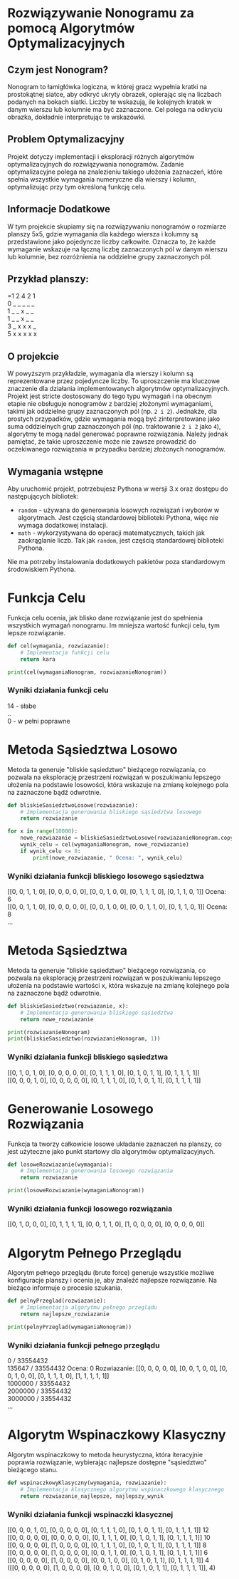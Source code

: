 # Rozwiązywanie Nonogramu za pomocą Algorytmów Optymalizacyjnych

## Czym jest Nonogram?
Nonogram to łamigłówka logiczna, w której gracz wypełnia kratki na prostokątnej siatce, aby odkryć ukryty obrazek, opierając się na liczbach podanych na bokach siatki. Liczby te wskazują, ile kolejnych kratek w danym wierszu lub kolumnie ma być zaznaczone. Cel polega na odkryciu obrazka, dokładnie interpretując te wskazówki.

## Problem Optymalizacyjny
Projekt dotyczy implementacji i eksploracji różnych algorytmów optymalizacyjnych do rozwiązywania nonogramów. Zadanie optymalizacyjne polega na znalezieniu takiego ułożenia zaznaczeń, które spełnia wszystkie wymagania numeryczne dla wierszy i kolumn, optymalizując przy tym określoną funkcję celu.

## Informacje Dodatkowe

W tym projekcie skupiamy się na rozwiązywaniu nonogramów o rozmiarze planszy 5x5, gdzie wymagania dla każdego wiersza i kolumny są przedstawione jako pojedyncze liczby całkowite. Oznacza to, że każde wymaganie wskazuje na łączną liczbę zaznaczonych pól w danym wierszu lub kolumnie, bez rozróżnienia na oddzielne grupy zaznaczonych pól.

## Przykład planszy:
=1 2 4 2 1<br />
0 _ _ _ _ _<br />
1 _ _ x _ _<br />
1 _ _ x _ _<br />
3 _ x x x _<br />
5 x x x x x<br />

## O projekcie

W powyższym przykładzie, wymagania dla wierszy i kolumn są reprezentowane przez pojedyncze liczby. To uproszczenie ma kluczowe znaczenie dla działania implementowanych algorytmów optymalizacyjnych. Projekt jest stricte dostosowany do tego typu wymagań i na obecnym etapie nie obsługuje nonogramów z bardziej złożonymi wymaganiami, takimi jak oddzielne grupy zaznaczonych pól (np. `2 i 2`). Jednakże, dla prostych przypadków, gdzie wymagania mogą być zinterpretowane jako suma oddzielnych grup zaznaczonych pól (np. traktowanie `2 i 2` jako `4`), algorytmy te mogą nadal generować poprawne rozwiązania. Należy jednak pamiętać, że takie uproszczenie może nie zawsze prowadzić do oczekiwanego rozwiązania w przypadku bardziej złożonych nonogramów.

## Wymagania wstępne

Aby uruchomić projekt, potrzebujesz Pythona w wersji 3.x oraz dostępu do następujących bibliotek:

- `random` - używana do generowania losowych rozwiązań i wyborów w algorytmach. Jest częścią standardowej biblioteki Pythona, więc nie wymaga dodatkowej instalacji.
- `math` - wykorzystywana do operacji matematycznych, takich jak zaokrąglanie liczb. Tak jak `random`, jest częścią standardowej biblioteki Pythona.

Nie ma potrzeby instalowania dodatkowych pakietów poza standardowym środowiskiem Pythona.


# Funkcja Celu
Funkcja celu ocenia, jak blisko dane rozwiązanie jest do spełnienia wszystkich wymagań nonogramu. Im mniejsza wartość funkcji celu, tym lepsze rozwiązanie.

```python
def cel(wymagania, rozwiazanie):
    # Implementacja funkcji celu
    return kara

print(cel(wymaganiaNonogram, rozwiazanieNonogram))
```
### Wyniki działania funkcji celu
14 - słabe<br />
..<br />
0 - w pełni poprawne<br />

# Metoda Sąsiedztwa Losowo
Metoda ta generuje "bliskie sąsiedztwo" bieżącego rozwiązania, co pozwala na eksplorację przestrzeni rozwiązań w poszukiwaniu lepszego ułożenia na podstawie losowości, która wskazuje na zmianę kolejnego pola na zaznaczone bądź odwrotnie.

```python
def bliskieSasiedztwoLosowe(rozwiazanie):
    # Implementacja generowania bliskiego sąsiedztwa losowego
    return rozwiazanie

for x in range(10000):
    nowe_rozwiazanie = bliskieSasiedztwoLosowe(rozwiazanieNonogram.copy())
    wynik_celu = cel(wymaganiaNonogram, nowe_rozwiazanie)
    if wynik_celu <= 8:
        print(nowe_rozwiazanie, " Ocena: ", wynik_celu)
```
### Wyniki działania funkcji bliskiego losowego sąsiedztwa
[[0, 0, 1, 1, 0], [0, 0, 0, 0, 0], [0, 0, 1, 0, 0], [0, 1, 1, 1, 0], [0, 1, 1, 0, 1]]  Ocena:  6<br />
[[0, 0, 1, 1, 0], [0, 0, 0, 0, 0], [0, 0, 1, 0, 0], [0, 0, 1, 1, 0], [0, 1, 1, 0, 1]]  Ocena:  8<br />
...<br />

# Metoda Sąsiedztwa
Metoda ta generuje "bliskie sąsiedztwo" bieżącego rozwiązania, co pozwala na eksplorację przestrzeni rozwiązań w poszukiwaniu lepszego ułożenia na podstawie wartości x, która wskazuje na zmianę kolejnego pola na zaznaczone bądź odwrotnie.

```python
def bliskieSasiedztwo(rozwiazanie, x):
    # Implementacja generowania bliskiego sąsiedztwa
    return nowe_rozwiazanie

print(rozwiazanieNonogram)
print(bliskieSasiedztwo(rozwiazanieNonogram, 1))
```
### Wyniki działania funkcji bliskiego sąsiedztwa
[[0, 1, 0, 1, 0], [0, 0, 0, 0, 0], [0, 1, 1, 1, 0], [0, 1, 0, 1, 1], [0, 1, 1, 1, 1]]<br />
[[0, 0, 0, 1, 0], [0, 0, 0, 0, 0], [0, 1, 1, 1, 0], [0, 1, 0, 1, 1], [0, 1, 1, 1, 1]]<br />

# Generowanie Losowego Rozwiązania
Funkcja ta tworzy całkowicie losowe układanie zaznaczeń na planszy, co jest użyteczne jako punkt startowy dla algorytmów optymalizacyjnych.

```python
def losoweRozwiazanie(wymagania):
    # Implementacja generowania losowego rozwiązania
    return rozwiazanie

print(losoweRozwiazanie(wymaganiaNonogram))
```
### Wyniki działania funkcji losowego rozwiązania
[[0, 1, 0, 0, 0], [0, 1, 1, 1, 1], [0, 0, 1, 1, 0], [1, 0, 0, 0, 0], [0, 0, 0, 0, 0]]

# Algorytm Pełnego Przeglądu
Algorytm pełnego przeglądu (brute force) generuje wszystkie możliwe konfiguracje planszy i ocenia je, aby znaleźć najlepsze rozwiązanie. Na bieżąco informuje o procesie szukania.

```python
def pelnyPrzeglad(rozwiazanie):
    # Implementacja algorytmu pełnego przeglądu
    return najlepsze_rozwiazanie

print(pelnyPrzeglad(wymaganiaNonogram))
```
### Wyniki działania funkcji pełnego przeglądu
0 / 33554432<br />
135647 / 33554432  Ocena:  0  Rozwiazanie:  [[0, 0, 0, 0, 0], [0, 0, 1, 0, 0], [0, 0, 1, 0, 0], [0, 1, 1, 1, 0], [1, 1, 1, 1, 1]]<br />
1000000 / 33554432 <br />
2000000 / 33554432<br />
3000000 / 33554432<br />
...<br />

# Algorytm Wspinaczkowy Klasyczny
Algorytm wspinaczkowy to metoda heurystyczna, która iteracyjnie poprawia rozwiązanie, wybierając najlepsze dostępne "sąsiedztwo" bieżącego stanu.

```python
def wspinaczkowyKlasyczny(wymagania, rozwiazanie):
    # Implementacja klasycznego algorytmu wspinaczkowego klasycznego
    return rozwiazanie_najlepsze, najlepszy_wynik
```
### Wyniki działania funkcji wspinaczki klasycznej
[[0, 0, 0, 1, 0], [0, 0, 0, 0, 0], [0, 1, 1, 1, 0], [0, 1, 0, 1, 1], [0, 1, 1, 1, 1]] 12<br />
[[0, 0, 0, 0, 0], [0, 0, 0, 0, 0], [0, 1, 1, 1, 0], [0, 1, 0, 1, 1], [0, 1, 1, 1, 1]] 10<br />
[[0, 0, 0, 0, 0], [1, 0, 0, 0, 0], [0, 1, 1, 1, 0], [0, 1, 0, 1, 1], [0, 1, 1, 1, 1]] 8<br />
[[0, 0, 0, 0, 0], [1, 0, 0, 0, 0], [0, 0, 1, 1, 0], [0, 1, 0, 1, 1], [0, 1, 1, 1, 1]] 6<br />
[[0, 0, 0, 0, 0], [1, 0, 0, 0, 0], [0, 0, 1, 0, 0], [0, 1, 0, 1, 1], [0, 1, 1, 1, 1]] 4<br />
([[0, 0, 0, 0, 0], [1, 0, 0, 0, 0], [0, 0, 1, 0, 0], [0, 1, 0, 1, 1], [0, 1, 1, 1, 1]], 4)<br />